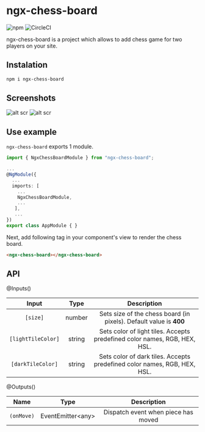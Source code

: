 # ngx-chess-board
<img alt="npm" src="https://img.shields.io/npm/v/ngx-chess-board?color=success&label=npm%20package&logo=success&logoColor=success&style=plastic"> <img alt="CircleCI" src="https://img.shields.io/circleci/build/github/grzegorz103/ngx-chess-board?style=plastic">

ngx-chess-board is a project which allows to add chess game for two players on your site.

## Instalation
```bash
npm i ngx-chess-board
```

## Screenshots
![alt scr](https://i.imgur.com/IgPDO19.png)
![alt scr](https://i.imgur.com/z819ALt.png)

## Use example

`ngx-chess-board` exports 1 module.

```typescript
import { NgxChessBoardModule } from "ngx-chess-board";

...
@NgModule({
  ...
  imports: [
    ...
    NgxChessBoardModule,
    ...
   ],
   ...
})
export class AppModule { }
```
Next, add following tag in your component's view to render the chess board.
```html
<ngx-chess-board></ngx-chess-board>
```

## API

@Inputs()

Input | Type | Description    
| :---: | :---: | :---: |
`[size]` | number | Sets size of the chess board (in pixels). Default value is <b>400</b>
`[lightTileColor]` | string | Sets color of light tiles. Accepts predefined color names, RGB, HEX, HSL.
`[darkTileColor]` | string | Sets color of dark tiles. Accepts predefined color names, RGB, HEX, HSL.

@Outputs()

Name | Type | Description  
| :---: | :---: | :---: |
`(onMove)` | EventEmitter\<any> | Dispatch event when piece has moved
